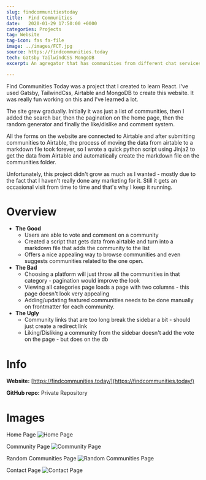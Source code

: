 ```yaml
---
slug: findcommunitiestoday
title:  Find Communities
date:   2020-01-29 17:50:00 +0000
categories: Projects
tag: Website
tag-icon: fas fa-file
image: ../images/FCT.jpg
source: https://findcommunities.today
tech: Gatsby TailwindCSS MongoDB
excerpt: An agregator that has communities from different chat services like Slack, Discord, Facebook, Telegram and more.

---
```

Find Communities Today was a project that I created to learn React. I've used Gatsby, TailwindCss, Airtable and MongoDB to create this website. It was really fun working on this and I've learned a lot.

The site grew gradually. Initially it was just a list of communities, then I added the search bar, then the pagination on the home page, then the random generator and finally the like/dislike and comment system.

All the forms on the website are connected to Airtable and after submitting communities to Airtable, the process of moving the data from airtable to a markdown file took forever, so I wrote a quick python script using Jinja2 to get the data from Airtable and automatically create the markdown file on the communities folder.

Unfortunately, this project didn't grow as much as I wanted - mostly due to the fact that I haven't really done any marketing for it. Still it gets an occasional visit from time to time and that's why I keep it running.

# Overview

- **The Good**
  - Users are able to vote and comment on a community
  - Created a script that gets data from airtable and turn into a markdown file that adds the community to the list
  - Offers a nice appealing way to browse communities and even suggests communities related to the one open.
- **The Bad**
  - Choosing a platform will just throw all the communities in that category - pagination would improve the look
  - Viewing all categories page loads a page with two columns - this page doesn't look very appealing
  - Adding/updating featured communities needs to be done manually on frontmatter for each community.
- **The Ugly**
  - Community links that are too long break the sidebar a bit - should just create a redirect link
  - Liking/Disliking a community from the sidebar doesn't add the vote on the page - but does on the db


# Info

**Website:** [https://findcommunities.today/](https://findcommunities.today/)

**GitHub repo:** Private Repository

# Images

Home Page
![Home Page](../images/FCT-Home.png)

Community Page
![Community Page](../images/FCT-makerlog.png)

Random Communities Page
![Random Communities Page](../images/FCT-Random.png)

Contact Page
![Contact Page](../images/FCT-contact.png)
